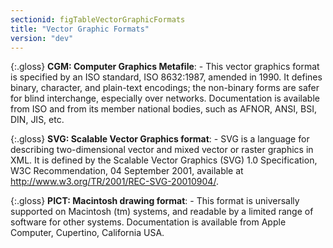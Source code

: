```yaml
---
sectionid: figTableVectorGraphicFormats
title: "Vector Graphic Formats"
version: "dev"
---
```


{:.gloss}
**CGM: Computer Graphics Metafile**:  - This vector graphics format is specified by an ISO standard, ISO 8632:1987,
            amended in 1990. It defines binary, character, and plain-text encodings; the non-binary
            forms are safer for blind interchange, especially over networks. Documentation is
            available from ISO and from its member national bodies, such as AFNOR, ANSI, BSI, DIN,
            JIS, etc.

{:.gloss}
**SVG: Scalable Vector Graphics format**:  - SVG is a language for describing two-dimensional vector and mixed vector or
            raster graphics in XML. It is defined by the Scalable Vector Graphics (SVG) 1.0
            Specification, W3C Recommendation, 04 September 2001, available at http://www.w3.org/TR/2001/REC-SVG-20010904/.

{:.gloss}
**PICT: Macintosh drawing format**:  - This format is universally supported on Macintosh (tm) systems, and readable by a
            limited range of software for other systems. Documentation is available from Apple
            Computer, Cupertino, California USA.

